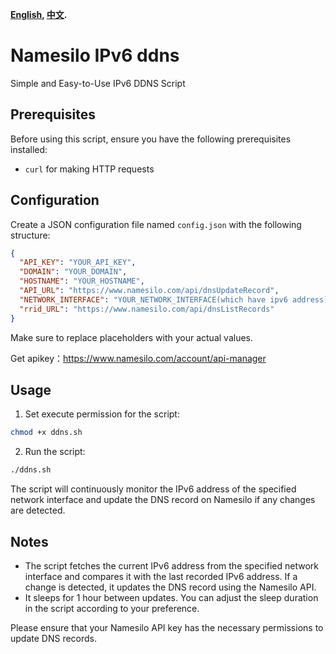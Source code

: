 **[English](README.md), [中文](README_zh.md).**
# Namesilo IPv6 ddns

Simple and Easy-to-Use IPv6 DDNS Script

## Prerequisites

Before using this script, ensure you have the following prerequisites installed:
- `curl` for making HTTP requests

## Configuration

Create a JSON configuration file named `config.json` with the following structure:

```json
{
  "API_KEY": "YOUR_API_KEY",
  "DOMAIN": "YOUR_DOMAIN",
  "HOSTNAME": "YOUR_HOSTNAME",
  "API_URL": "https://www.namesilo.com/api/dnsUpdateRecord",
  "NETWORK_INTERFACE": "YOUR_NETWORK_INTERFACE(which have ipv6 address)",
  "rrid_URL": "https://www.namesilo.com/api/dnsListRecords"
}
```

Make sure to replace placeholders with your actual values.

Get apikey：https://www.namesilo.com/account/api-manager
## Usage

1. Set execute permission for the script:

```bash
chmod +x ddns.sh
```

2. Run the script:

```bash
./ddns.sh
```

The script will continuously monitor the IPv6 address of the specified network interface and update the DNS record on Namesilo if any changes are detected.

## Notes

- The script fetches the current IPv6 address from the specified network interface and compares it with the last recorded IPv6 address. If a change is detected, it updates the DNS record using the Namesilo API.
- It sleeps for 1 hour between updates. You can adjust the sleep duration in the script according to your preference.

Please ensure that your Namesilo API key has the necessary permissions to update DNS records.
